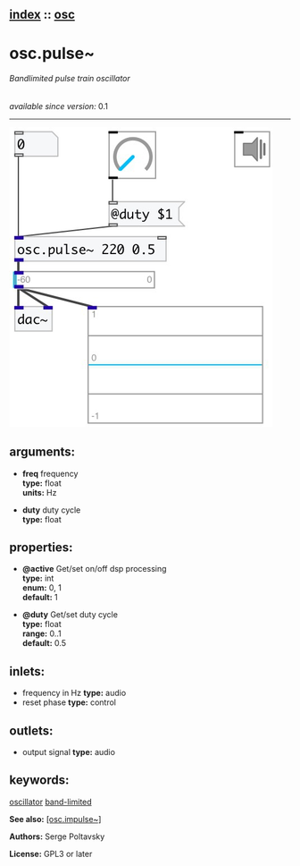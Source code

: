[index](index.html) :: [osc](category_osc.html)
---

# osc.pulse~

###### Bandlimited pulse train oscillator

*available since version:* 0.1

---




[![example](../examples/img/osc.pulse~.jpg)](../examples/pd/osc.pulse~.pd)



## arguments:

* **freq**
frequency<br>
__type:__ float<br>
__units:__ Hz<br>

* **duty**
duty cycle<br>
__type:__ float<br>





## properties:

* **@active** 
Get/set on/off dsp processing<br>
__type:__ int<br>
__enum:__ 0, 1<br>
__default:__ 1<br>

* **@duty** 
Get/set duty cycle<br>
__type:__ float<br>
__range:__ 0..1<br>
__default:__ 0.5<br>



## inlets:

* frequency in Hz 
__type:__ audio<br>
* reset phase 
__type:__ control<br>



## outlets:

* output signal
__type:__ audio<br>



## keywords:

[oscillator](keywords/oscillator.html)
[band-limited](keywords/band-limited.html)



**See also:**
[\[osc.impulse~\]](osc.impulse~.html)




**Authors:** Serge Poltavsky




**License:** GPL3 or later





